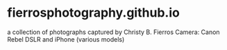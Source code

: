 # fierrosphotography.github.io
a collection of photographs captured by Christy B. Fierros
Camera: Canon Rebel DSLR and iPhone (various models)
